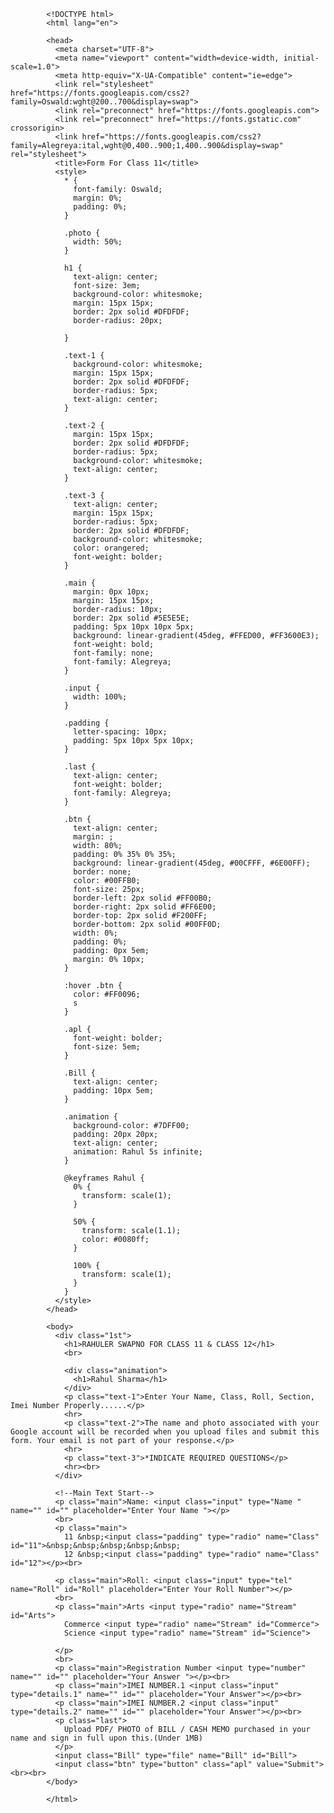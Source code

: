            <!DOCTYPE html>
            <html lang="en">

            <head>
              <meta charset="UTF-8">
              <meta name="viewport" content="width=device-width, initial-scale=1.0">
              <meta http-equiv="X-UA-Compatible" content="ie=edge">
              <link rel="stylesheet" href="https://fonts.googleapis.com/css2?family=Oswald:wght@200..700&display=swap">
              <link rel="preconnect" href="https://fonts.googleapis.com">
              <link rel="preconnect" href="https://fonts.gstatic.com" crossorigin>
              <link href="https://fonts.googleapis.com/css2?family=Alegreya:ital,wght@0,400..900;1,400..900&display=swap" rel="stylesheet">
              <title>Form For Class 11</title>
              <style>
                * {
                  font-family: Oswald;
                  margin: 0%;
                  padding: 0%;
                }

                .photo {
                  width: 50%;
                }

                h1 {
                  text-align: center;
                  font-size: 3em;
                  background-color: whitesmoke;
                  margin: 15px 15px;
                  border: 2px solid #DFDFDF;
                  border-radius: 20px;

                }

                .text-1 {
                  background-color: whitesmoke;
                  margin: 15px 15px;
                  border: 2px solid #DFDFDF;
                  border-radius: 5px;
                  text-align: center;
                }

                .text-2 {
                  margin: 15px 15px;
                  border: 2px solid #DFDFDF;
                  border-radius: 5px;
                  background-color: whitesmoke;
                  text-align: center;
                }

                .text-3 {
                  text-align: center;
                  margin: 15px 15px;
                  border-radius: 5px;
                  border: 2px solid #DFDFDF;
                  background-color: whitesmoke;
                  color: orangered;
                  font-weight: bolder;
                }

                .main {
                  margin: 0px 10px;
                  margin: 15px 15px;
                  border-radius: 10px;
                  border: 2px solid #5E5E5E;
                  padding: 5px 10px 10px 5px;
                  background: linear-gradient(45deg, #FFED00, #FF3600E3);
                  font-weight: bold;
                  font-family: none;
                  font-family: Alegreya;
                }

                .input {
                  width: 100%;
                }

                .padding {
                  letter-spacing: 10px;
                  padding: 5px 10px 5px 10px;
                }

                .last {
                  text-align: center;
                  font-weight: bolder;
                  font-family: Alegreya;
                }

                .btn {
                  text-align: center;
                  margin: ;
                  width: 80%;
                  padding: 0% 35% 0% 35%;
                  background: linear-gradient(45deg, #00CFFF, #6E00FF);
                  border: none;
                  color: #00FFB0;
                  font-size: 25px;
                  border-left: 2px solid #FF00B0;
                  border-right: 2px solid #FF6E00;
                  border-top: 2px solid #F200FF;
                  border-bottom: 2px solid #00FF0D;
                  width: 0%;
                  padding: 0%;
                  padding: 0px 5em;
                  margin: 0% 10px;
                }

                :hover .btn {
                  color: #FF0096;
                  s
                }

                .apl {
                  font-weight: bolder;
                  font-size: 5em;
                }

                .Bill {
                  text-align: center;
                  padding: 10px 5em;
                }

                .animation {
                  background-color: #7DFF00;
                  padding: 20px 20px;
                  text-align: center;
                  animation: Rahul 5s infinite;
                }

                @keyframes Rahul {
                  0% {
                    transform: scale(1);
                  }

                  50% {
                    transform: scale(1.1);
                    color: #0080ff;
                  }

                  100% {
                    transform: scale(1);
                  }
                }
              </style>
            </head>

            <body>
              <div class="1st">
                <h1>RAHULER SWAPNO FOR CLASS 11 & CLASS 12</h1>
                <br>

                <div class="animation">
                  <h1>Rahul Sharma</h1>
                </div>
                <p class="text-1">Enter Your Name, Class, Roll, Section, Imei Number Properly......</p>
                <hr>
                <p class="text-2">The name and photo associated with your Google account will be recorded when you upload files and submit this form. Your email is not part of your response.</p>
                <hr>
                <p class="text-3">*INDICATE REQUIRED QUESTIONS</p>
                <hr><br>
              </div>

              <!--Main Text Start-->
              <p class="main">Name: <input class="input" type="Name " name="" id="" placeholder="Enter Your Name "></p>
              <br>
              <p class="main">
                11 &nbsp;<input class="padding" type="radio" name="Class" id="11">&nbsp;&nbsp;&nbsp;&nbsp;&nbsp;
                12 &nbsp;<input class="padding" type="radio" name="Class" id="12"></p><br>

              <p class="main">Roll: <input class="input" type="tel" name="Roll" id="Roll" placeholder="Enter Your Roll Number"></p>
              <br>
              <p class="main">Arts <input type="radio" name="Stream" id="Arts">
                Commerce <input type="radio" name="Stream" id="Commerce">
                Science <input type="radio" name="Stream" id="Science">

              </p>
              <br>
              <p class="main">Registration Number <input type="number" name="" id="" placeholder="Your Answer "></p><br>
              <p class="main">IMEI NUMBER.1 <input class="input" type="details.1" name="" id="" placeholder="Your Answer"></p><br>
              <p class="main">IMEI NUMBER.2 <input class="input" type="details.2" name="" id="" placeholder="Your Answer"></p><br>
              <p class="last">
                Upload PDF/ PHOTO of BILL / CASH MEMO purchased in your name and sign in full upon this.(Under 1MB)
              </p>
              <input class="Bill" type="file" name="Bill" id="Bill">
              <input class="btn" type="button" class="apl" value="Submit"><br><br>
            </body>

            </html>
